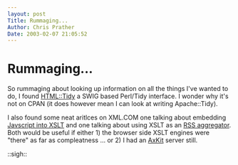 ```yaml
---
layout: post
Title: Rummaging...  
Author: Chris Prather
Date: 2003-02-07 21:05:52
---
```


# Rummaging...
So rummaging about looking up information on all the things I've wanted to do, I found <a title="Charlie's Tidy Add-ons" href="http://users.rcn.com/creitzel/tidy.html#tidyperl">HTML::Tidy</a>  a SWIG based Perl/Tidy interface. I wonder why it's not on CPAN (it does however mean I can look at writing Apache::Tidy).

I also found some neat aritlces on XML.COM one talking about embedding <a href="http://www.xml.com/pub/a/2003/02/05/tr.html">Javscript into XSLT</a> and one talking about using XSLT as an <a href="http://www.xml.com/pub/a/2003/01/02/tr.html">RSS aggregator</a>. Both would be useful if either 1) the browser side XSLT engines were "there" as far as compleatness ... or 2) I had an <a href="http://www.axkit.org/">AxKit</a> server still.

::sigh:: 

